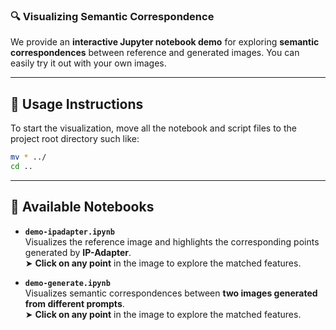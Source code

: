 ### 🔍 Visualizing Semantic Correspondence

We provide an **interactive Jupyter notebook demo** for exploring **semantic correspondences** between reference and generated images. You can easily try it out with your own images.

---

## 📓 Usage Instructions

To start the visualization, move all the notebook and script files to the project root directory
such like:
```bash
mv * ../
cd ..
```

---

## 🧭 Available Notebooks

- **`demo-ipadapter.ipynb`**  
  Visualizes the reference image and highlights the corresponding points generated by **IP-Adapter**.  
  ➤ **Click on any point** in the image to explore the matched features.

- **`demo-generate.ipynb`**  
  Visualizes semantic correspondences between **two images generated from different prompts**.  
  ➤ **Click on any point** in the image to explore the matched features.

